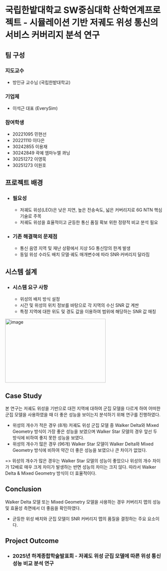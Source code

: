 # 국립한밭대학교 SW중심대학 산학연계프로젝트 - 시뮬레이션 기반 저궤도 위성 통신의 서비스 커버리지 분석 연구

## **팀 구성**
### 지도교수
- 방인규 교수님 (국립한밭대학교)

### 기업체
- 이석근 대표 (EverySim)

### 참여학생
- 20221095 민현선
- 20221110 이다은
- 30242855 이용재
- 30242849 곽예 엠마누엘 콰닝
- 30251272 이영묵
- 30251273 이원호

## 프로젝트 배경
- ### 필요성
  - 저궤도 위성(LEO)은 낮은 지연, 높은 전송속도, 넓은 커버리지로 6G NTN 핵심 기술로 주목
  - 저궤도 위성을 효율적이고 균등한 통신 품질 확보 위한 정량적 비교 분석 필요
    
- ### 기존 해결책의 문제점
  - 통신 음영 지역 및 재난 상황에서 지상 5G 통신망의 한계 발생
  - 동일 위성 수라도 배치 모델·궤도 매개변수에 따라 SNR·커버리지 달라짐
  
## 시스템 설계
  - ### 시스템 요구 사항
    - 위성의 배치 방식 설정
    - 시간 및 위성의 위치 정보를 바탕으로 각 지역의 수신 SNR 값 계싼
    - 특정 지역에 대한 위도 및 경도 값을 이용하여 범위에 해당하는 SNR 값 매칭
    
   <img width="322" height="205" alt="image" src="https://github.com/user-attachments/assets/ba77ee89-7f84-4d96-bb5d-fa9470f8e59b" />


## Case Study
 본 연구는 저궤도 위성을 기반으로 대전 지역에 대하여 군집 모델을 다르게 하여 어떠한 군집 모델을 사용하였을 때 더 좋은 성능을 보이는지 분석하기 위해 연구를 진행하였다.
  - 위성의 개수가 적은 경우 (8개)
    저궤도 위성 군집 모델 중 Walker Delta와 Mixed Geometry 방식이 가장 좋은 성능을 보였으며 Walker Star 모델의 경우 앞선 두 방식에 비하여 좋지 못한 성능을 보였다.
  - 위성의 개수가 많은 경우 (96개)
    Walker Star 모델이 Walker Delta와 Mixed Geometry 방식에 비하여 약간 더 좋은 성능을 보였으나 큰 차이가 없었다.

 => 위성의 개수가 많은 경우는 Walker Star 모델의 성능이 좋았으나 위성의 개수 차이가 12배로 매우 크게 차이가 발생하는 반면 성능의 차이는 크지 않다. 따라서 Walker Delta & Mixed Geometry 방식이 더 효율적이다. 
  
  
## Conclusion
 Walker Delta 모델 또는 Mixed Geometry 모델을 사용하는 경우 커버리지 맵의 성능 및 효율성 측면에서 더 좋음을 확인하였다.
  -  균등한 위성 배치와 군집 모델이 SNR 커버리지 맵의 품질을 결정하는 주요 요소이다.
  
## Project Outcome
- ### 2025년 하계종합학술발표회 - 저궤도 위성 군집 모델에 따른 위성 통신 성능 비교 분석 연구
